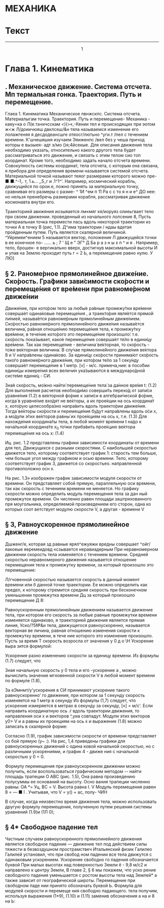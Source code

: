 # МЕХАНИКА

# Текст

___
<center>1</center>

# Глава 1. Кинематика 
## . Механическое движение. Система отсчета. Мп термальная гонка. Траектория. Путь и перемещение.

Глаеа 1. Кинематика
Механическое лвнжскпс. Система отсчета. Материалыгам точка.
Траектория. Путь и перемещение-
Механика - каеу=ка о Л(е.та«ичсскам <)(>«,-Кении тел и происходящих при
эотом
ж<ж Л/доиичюяш двклсеш/&н тяла называемся изменение его лолажгеняя я десдодеансшге отяосг/лютьно ^уги.т /пел с течением времени.
К'шчешяшкя изучаем Эяиженпс /вел без у чеша причод которы е вызыея-
адт э/мо ()я;4йсекые.
Для описания движения тела необходимо указать, относительно какого другого тела будет рассматриваться это движение, и связать с этим телом сио топ координат. Кроме того, необходимо задать начало отсчета времени.
Совокупность системы координат, тела отсчета, с которым она связана, я прибора для определения времени называется системой отсчета.
Материальной точкой называют теяог размерами которого можно пре- ■ ■.^-1,. т, 1.ь... ,,5_г и .1^1^'. Например, космический корабль, движущийся по орои.е, ложно принять за материальную точку, сравнивая его размеры с разме- ^ 1И ^ем п 11 Ра с с то я н и е^ ДО нее: но нельзя пренебречь размерами корабля, рассматривая движение космонавта внутри его.

Траекторией авижяния иозыяается лм«мяг кя/иоруяз олиеьгвает тело при своем движении.
проведенный из начального лолсение 8,
Пусть материальная точка перемести­ лась вдоль некоторой траектории из точки А в точку В (рис, 1.1).
Д^има траектории / ндаы вдетая пройденным путем. Путь является скалярной величиной. ^Уйремеи^ением 5 называется вектор, положения Л движущейся точки в ее конечное по- ...... ь ; 7 ' Щ е " ЭГ° Д Ба р а з н ы х п ^ и я . Например, тело, брошен- е вергикально вверх, достигнув максимальной высоты И и упав на Землю проходит путь г = 2 Ь, а перемещение равно нулю. У ЛЮ]


## § 2. Раноме́рное прямолине́йное движе́ние. Ско́рость. Гра́фики зави́симости ско́рости и перемеще́ния от вре́мени при равноме́рном движе́нии 

Движе́ние, при кото́ром тело за любы́е ра́вные промежу́тки вре́мени соверша́ет одина́ковые перемеще́ния
, а траекто́рия явля́ется прямо́й ли́нией, называ́ется равноме́рным прямолине́йным движе́нием.
Ско́ростью равноме́рного прямолине́йного движе́ния называ́ется величина́, ра́вная отноше́нию перемеще́ния тела, к промежу́тку вре́мени, в тече́ние кото́рого это перемеще́ние произошло́:
т.е. ско́рость пока́зывает, како́е перемеще́ние соверша́ет те́ло в едини́цу вре́мени. Так как перемеще́ние - величина́ ве́кторная, то ско́рость - то́же ве́кторная величина́. В слу́чае прямолине́йного движе́ния ве́ктора 8 и V напра́влены одина́ково.
Зa едини́цу ско́рости принима́ют ско́рость тако́го равноме́рного движе́ния, при кото́ром те́ло за 1 секу́нду соверша́ет перемеще́ние в 1 метр. [v] - м/с. примечa,ниe: в посо́бии едини́цы измере́ния всех величи́н ука́зываются в междунаро́дной систе́ме едини́ц - СИ.

Зна́я ско́рость, мо́жно найти́ перемеще́ние тела́ за да́нное вре́мя t:
	(1.2)
Для выполне́ния расчетов необходи́мо соверши́ть перехо́д от запи́си уравне́ния (1.2) в ве́кторной фо́рме к запи́си в алгебраи́ческой фо́рме, когда́ в уравне́ние вхо́дят не ве́кторы, а их прое́кции на ось координа́т х, кото́рую целесообра́зно напра́вить вдоль траекто́рии движе́ния. Тогда́ ве́кторы ско́рости и перемеще́ния бу́дут напра́влены вдоль о́си х, а мо́дули э́тих ве́кторов равны́ их прое́кциям на ось х, т.е.
	(1.3)
Для нахожде́ния координа́ты тела, в любо́й моме́нт вре́мени t на́до к нача́льной координа́те $x_0$ то́чки приба́вить прое́кцию ве́ктора перемеще́ния на ось x:
	(1.4)

Иц. рис. 1.2 представлены графики зависимости координаты от времени для тел, Движущихся с разными скоростями. С наибольшей скоростью движется тело, которому соответствует график 1: старость тем больше, чем больше угол между графиком и осью времени. Тело, которому соответствует график 3, движется со скоростьео. направленной противоположно осн х.

На рис. 1.3» изображен график зависимости модуля скорости от времени.
Он представляет собой прямую, параллельную оси времени, так как скорость с течением времени не меняется.
Но графику скорости можно определить модуль перемещения тела за дан­ ный промежуток времени. Он численно равен площади заштрихованного пря­ моугольника, определяемой произведением его сторон, одна из которых соот­ ветствует модулю скорости V, а другая - времени V

## § 3, Равноускоренное прямолинейное движение

Дшженг/е, которая зд равные ярял^ежуяжи вредны совершает ^ойг/яакоеые яеремеидовд «сзывается неравиадерным При неравномерном движении скорость тела изменяется с течением времени.
Средней скоростью неравномерного движения называется отношение перемещения тела к промежутку времени, за который произошло это перемещение:

Л/гчовенной скоростью называется скорость в данный момент времени или б данной точке траектории. Ее можно определить как предел, к которому стремится средняя скорость при бесконечном уменьшении промежутка времени Дц за который произошло перемещение Д 8:

Равноускоренным прямолинейным движением называется движение тела, при котором его скорость за любые равные промежутки времени изменяется одинаково, я траекторией движения является прямая линия, Уско/?5№&и тела, движущегося равноускоренно, называется векторная ве­ личина, равная отношению изменения скорости к промежутку времени, в тече­ ние которого это изменение произошло.
Пусть за время Т скорость возросла от значения у 0 д о \Н Ускорение выра­ зится формулой:

Ускорение разно изменению скорости за единицу времени. Из формулы (1.7) следует, что

Зная начальную скорость у 0 тела и его -ускорение а , можно вычислить значение мгновенной скорости V в любой момент времени по формуле (1.8),

За еЭмнмт/у'ускорения в СИ принимают ускорение такого равноускоренно’ го движения, при котором за 1 секунду скорость изменяется на 1 метр в секунду
Из формулы (1,7) следует, что ускорение измеряется в метрах в секунду за секунду, [«] = м/с'.
Если направить координатную ось .г вдоль траектории движения, то направления оси х и векторов ^,уиа совпадут. Модули этих векторов у0> V и а равны их проекциям на ось х и выражение (1.8) можно записать в скалярной форме:

Согласно (1.9), график зависимости скорости от времени представляет со­ бой прямую (у~ :).
На рис, 1,4 приведены графики для равноускоренных движений с одина­ ковой начальной скоростью, но с различными ускорениями, и график 4 - движе­ ния с начальной скоростью у 0 = 0.

Формулу перемещения при равноускоренном движении можно получить, если воспользоваться графическим методом -- найти площадь трапеции О АВС (рис. 1.5), Она равна произведению полусуммы ее оснований на высоту. Осно­ вания трапеции численно равны: ОА *= Уц, ВС = V. Высота равна I.
V
Модуль перемещения равен 8 = — ■ I . Учитывая, что V = у() + ас, полу-
ЧИН

В случае, когда неизвестно время движения тела, можно использовать другую формулу перемещения, полученную путем решения системы уравнений (1.9)и (1Л 0);

## § 4* Свободное падение тел

Частным случаем равноускоренного прямолинейного движения является свободное падение — движение тел под действием силы тяжести в безвоздушном прострамствеч Итальянский физик Галилео Галилей установил, что при свобод­ ном падении все тела движутся с одинаковым ускорением. Ускорение свободно­ го падения обозначается буквой При малых высотах над поверхностью Земли ё - 9,8 м/с2 и направлено к центру Земли, В главе 2, § 6 мы покажем, что уско­ рение свободного падения уменьшается с ростом высоты тела над Землей* а также зависит от географической широты. Перемещение при свободном паде­ нии принято обозначать буквой Ь. Формула для модулей скорости и перемеще­ ния свободно падающего. тела получим, используя выражения (1*9), (1.10) и (1.11) заменив обозначения а на и 8 на Ь: